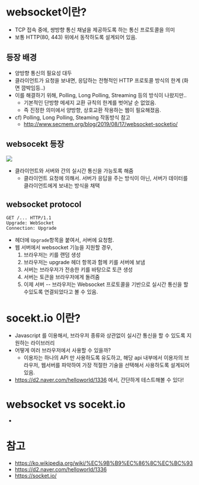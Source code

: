 # websocket이란?
- TCP 접속 중에, 쌍방향 통신 채널을 제공하도록 하는 통신 프로토콜을 의미
- 보통 HTTP(80, 443) 위에서 동작하도록 설계되어 있음.

## 등장 배경
- 양방향 통신의 필요성 대두
- 클라이언트가 요청을 보내면, 응답하는 전형적인 HTTP 프로토콜 방식의 한계 (화면 깜박임등..)
- 이를 해결하기 위해, Polling, Long Polling, Streaming 등의 방식이 나왔지만..
    - 기본적인 단방향 메세지 교환 규칙의 한계를 벗어날 순 없었음.
    - 즉 진정한 의미에서 양방향, 상호교환 작용하는 웹이 필요해졌음.
- cf) Polling, Long Polling, Steaming 작동방식 참고
    - http://www.secmem.org/blog/2019/08/17/websocket-socketio/


## websocekt 등장
![](https://d2.naver.com/content/images/2015/06/helloworld-1336-1-1.png)
- 클라이언트와 서버와 간의 실시간 통신을 가능토록 해줌
    - 클라이언트 요청에 의해서. 서버가 응답을 주는 방식이 아닌, 서버가 데이터를 클라이언트에게 보내는 방식을 채택

## websocket protocol
```
GET /... HTTP/1.1  
Upgrade: WebSocket  
Connection: Upgrade  
```
- 헤더에 `Upgrade`항목을 붙여서, 서버에 요청함.
- 웹 서버에서 websocket 기능을 지원할 경우,
    1. 브라우저는 키를 랜덤 생성
    2. 브라우저는 upgrade 헤더 항목과 함께 키를 서버에 보냄
    3. 서버는 브라우저가 전송한 키를 바탕으로 토큰 생성
    4. 서버는 토큰을 브라우저에게 돌려줌
    5. 이제 서버 -- 브라우저는 Websocket 프로토콜을 기반으로 실시간 통신을 할 수있도록 연결되었다고 볼 수 있음.


# socekt.io 이란?
- Javascript 를 이용해서, 브라우저 종류와 상관없이 실시간 통신을 할 수 있도록 지원하는 라이브러리
- 어떻게 여러 브라우저에서 사용할 수 있을까?
    - 이용자는 하나의 API 만 사용하도록 유도하고, 해당 api 내부에서 이용자의 브라우저, 웹서버를 파악하여 가장 적절한 기술을 선택해서 사용하도록 설계되어있음.
- https://d2.naver.com/helloworld/1336 에서, 간단하게 테스트해볼 수 있다!


# websocket vs socekt.io
- 

# 참고
- https://ko.wikipedia.org/wiki/%EC%9B%B9%EC%86%8C%EC%BC%93
- https://d2.naver.com/helloworld/1336
- https://socket.io/